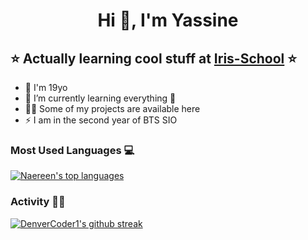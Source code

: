 <h1 align="center">Hi 👋, I'm Yassine</h1>


## ⭐ Actually learning cool stuff at [Iris-School] ⭐

- 🔭 I'm 19yo
- 🌱 I’m currently learning everything 🤣
- 👨‍💻 Some of my projects are available here
- ⚡ I am in the second year of BTS SIO

### Most Used Languages 💻

[![Naereen's top languages](https://github-readme-stats.vercel.app/api/top-langs/?username=YassSSH&theme=blue-green)](https://github.com/anuraghazra/github-readme-stats)

### Activity 👨‍💻​

[![DenverCoder1's github streak](https://github-readme-streak-stats.herokuapp.com/?user=YassSSH&theme=blue-green)](https://github.com/DenverCoder1/github-readme-streak-stats)

[Iris-School]: https://ecoleiris.fr/
